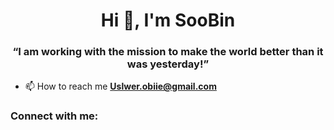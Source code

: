 

<h1 align="center">Hi 👋, I'm SooBin</h1>
<h3 align="center">“I am working with the mission to make the world better than it was yesterday!”</h3>

- 📫 How to reach me **Uslwer.obiie@gmail.com**

<h3 align="left">Connect with me:</h3>
<p align="left">
</p>

